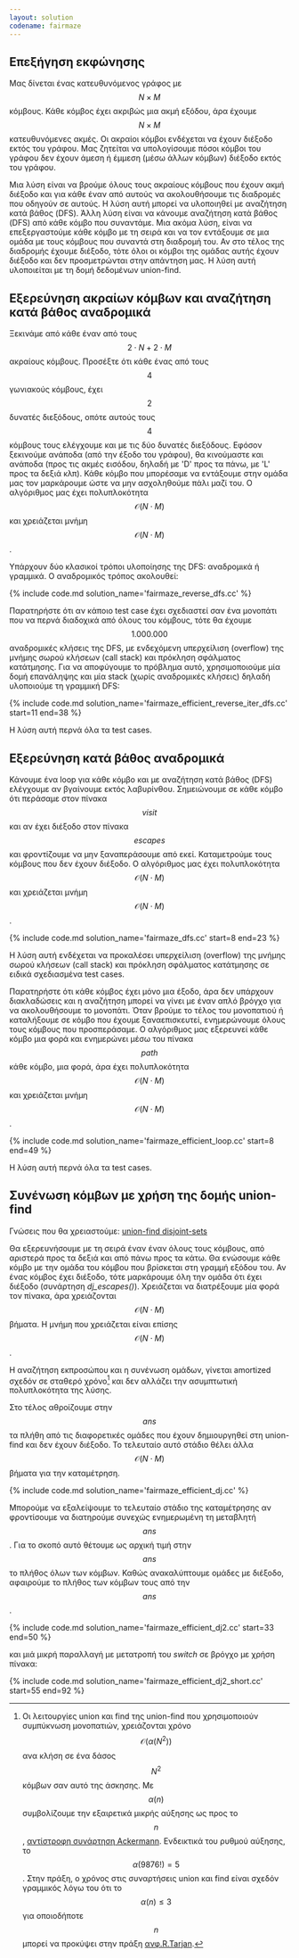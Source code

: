 ```yaml
---
layout: solution
codename: fairmaze
---
```


## Επεξήγηση εκφώνησης

Μας δίνεται ένας κατευθυνόμενος γράφος με $$N\times M$$ κόμβους. Κάθε κόμβος έχει ακριβώς μια ακμή εξόδου, άρα έχουμε $$N\times M$$ κατευθυνόμενες ακμές. Οι ακραίοι κόμβοι ενδέχεται να έχουν διέξοδο εκτός του γράφου. Μας ζητείται να υπολογίσουμε πόσοι κόμβοι του γράφου δεν έχουν άμεση ή έμμεση (μέσω άλλων κόμβων) διέξοδο εκτός του γράφου.

Μια λύση είναι να βρούμε όλους τους ακραίους κόμβους που έχουν ακμή διέξοδο και για κάθε έναν από αυτούς να ακολουθήσουμε τις διαδρομές που οδηγούν σε αυτούς. Η λύση αυτή μπορεί να υλοποιηθεί με αναζήτηση κατά βάθος (DFS). 
Άλλη  λύση είναι να κάνουμε αναζήτηση κατά βάθος (DFS) από κάθε κόμβο που συναντάμε.
Μια ακόμα λύση, είναι να επεξεργαστούμε κάθε κόμβο με τη σειρά και να τον εντάξουμε σε μια ομάδα με τους κόμβους που συναντά στη διαδρομή του. Αν στο τέλος της διαδρομής έχουμε διέξοδο, τότε όλοι οι κόμβοι της ομάδας αυτής έχουν διέξοδο και δεν προσμετρώνται στην απάντηση μας. Η λύση αυτή υλοποιείται με τη δομή δεδομένων union-find.

## Εξερεύνηση ακραίων κόμβων και αναζήτηση κατά βάθος αναδρομικά

Ξεκινάμε από κάθε έναν από τους $$2\cdot N + 2\cdot M$$ ακραίους κόμβους. Προσέξτε ότι κάθε ένας από τους $$4$$ γωνιακούς κόμβους, έχει $$2$$ δυνατές διεξόδους, οπότε αυτούς τους $$4$$ κόμβους τους ελέγχουμε και με τις δύο δυνατές διεξόδους. Εφόσον ξεκινούμε ανάποδα (από την έξοδο του γράφου), θα κινούμαστε και ανάποδα (προς τις ακμές εισόδου, δηλαδή με 'D' προς τα πάνω, με 'L' προς τα δεξιά κλπ). Κάθε κόμβο που μπορέσαμε να εντάξουμε στην ομάδα μας τον μαρκάρουμε ώστε να μην ασχοληθούμε πάλι μαζί του. Ο αλγόριθμος μας έχει πολυπλοκότητα $$\mathcal{O}(N \cdot M)$$ και χρειάζεται μνήμη $$\mathcal{O}(N \cdot M)$$. 

Υπάρχουν δύο κλασικοί τρόποι υλοποίησης της DFS: αναδρομικά ή γραμμικά.
Ο αναδρομικός τρόπος ακολουθεί:

{% include code.md solution_name='fairmaze_reverse_dfs.cc' %}

Παρατηρήστε ότι αν κάποιο test case έχει σχεδιαστεί σαν ένα μονοπάτι που να περνά διαδοχικά από όλους του κόμβους, τότε θα έχουμε $$1.000.000$$ αναδρομικές κλήσεις της DFS, με ενδεχόμενη υπερχείλιση (overflow) της μνήμης σωρού κλήσεων (call stack) και πρόκληση σφάλματος κατάτμησης. 
Για να αποφύγουμε το πρόβλημα αυτό, χρησιμοποιούμε μία δομή επανάληψης και μία stack (χωρίς αναδρομικές κλήσεις) δηλαδή υλοποιούμε τη γραμμική DFS:

{% include code.md solution_name='fairmaze_efficient_reverse_iter_dfs.cc' start=11 end=38 %}

Η λύση αυτή περνά όλα τα test cases.

## Εξερεύνηση κατά βάθος αναδρομικά

Κάνουμε ένα loop για κάθε κόμβο και με αναζήτηση κατά βάθος (DFS) ελέγχουμε αν βγαίνουμε εκτός λαβυρίνθου. Σημειώνουμε σε κάθε κόμβο ότι  περάσαμε στον πίνακα $$\mathit{visit}$$ και αν έχει διέξοδο στον πίνακα $$\mathit{escapes}$$ και φροντίζουμε να μην ξαναπεράσουμε από εκεί. Καταμετρούμε τους κόμβους που δεν έχουν διέξοδο. Ο αλγόριθμος μας έχει πολυπλοκότητα $$\mathcal{O}(N \cdot M)$$ και χρειάζεται μνήμη $$\mathcal{O}(N \cdot M)$$. 

{% include code.md solution_name='fairmaze_dfs.cc' start=8 end=23 %}

Η λύση αυτή ενδέχεται να προκαλέσει υπερχείλιση (overflow) της μνήμης σωρού κλήσεων (call stack) και πρόκληση σφάλματος κατάτμησης σε ειδικά σχεδιασμένα test cases. 

Παρατηρήστε ότι κάθε κόμβος έχει μόνο μια έξοδο, άρα δεν υπάρχουν διακλαδώσεις και η αναζήτηση μπορεί να γίνει με έναν απλό βρόγχο για να ακολουθήσουμε το μονοπάτι. Όταν βρούμε το τέλος του μονοπατιού ή καταλήξουμε σε κόμβο που έχουμε ξαναεπισκευτεί, ενημερώνουμε όλους τους κόμβους που προσπεράσαμε. Ο αλγόριθμος μας εξερευνεί κάθε κόμβο μια φορά και ενημερώνει μέσω του πίνακα $$\mathit{path}$$ κάθε κόμβο, μια φορά, άρα έχει πολυπλοκότητα $$\mathcal{O}(N \cdot M)$$ και χρειάζεται μνήμη $$\mathcal{O}(N\cdot M)$$. 

{% include code.md solution_name='fairmaze_efficient_loop.cc' start=8 end=49 %}

Η λύση αυτή περνά όλα τα test cases.

## Συνένωση κόμβων με χρήση της δομής union-find

Γνώσεις που θα χρειαστούμε: [union-find disjoint-sets](https://kallinikos.github.io/Union-Find-Disjoint-Sets)

Θα εξερευνήσουμε με τη σειρά έναν έναν όλους τους κόμβους, από αριστερά προς τα δεξιά και από πάνω προς τα κάτω. Θα ενώσουμε κάθε κόμβο με την ομάδα του κόμβου που βρίσκεται στη γραμμή εξόδου του. Αν ένας κόμβος έχει διέξοδο, τότε μαρκάρουμε όλη την ομάδα ότι έχει διέξοδο (συνάρτηση *dj_escapes()*).
Χρειάζεται να διατρέξουμε μία φορά τον πίνακα, άρα χρειάζονται $$\mathcal{O}(N\cdot M)$$ βήματα. Η μνήμη που χρειάζεται είναι επίσης $$\mathcal{O}(N \cdot M)$$.

Η αναζήτηση εκπροσώπου και η συνένωση ομάδων, γίνεται amortized σχεδόν σε σταθερό χρόνο[^1] και δεν αλλάζει την ασυμπτωτική πολυπλοκότητα της λύσης.

Στο τέλος αθροίζουμε στην $$\mathit{ans}$$ τα πλήθη από τις διαφορετικές ομάδες που έχουν δημιουργηθεί στη union-find και δεν έχουν διέξοδο. Το τελευταίο αυτό στάδιο θέλει άλλα $$\mathcal{O}(N\cdot M)$$ βήματα για την καταμέτρηση.

{% include code.md solution_name='fairmaze_efficient_dj.cc' %}

Μπορούμε να εξαλείψουμε το τελευταίο στάδιο της καταμέτρησης αν φροντίσουμε να διατηρούμε συνεχώς ενημερωμένη τη μεταβλητή $$\mathit{ans}$$. Για το σκοπό αυτό θέτουμε ως αρχική τιμή στην $$\mathit{ans}$$ το πλήθος όλων των κόμβων. Καθώς ανακαλύπτουμε ομάδες με διέξοδο, αφαιρούμε το πλήθος των κόμβων τους από την $$\mathit{ans}$$.

{% include code.md solution_name='fairmaze_efficient_dj2.cc' start=33 end=50 %}

και μιά μικρή παραλλαγή με μετατροπή του *switch* σε βρόγχο με χρήση πίνακα:

{% include code.md solution_name='fairmaze_efficient_dj2_short.cc' start=55 end=92 %}


[^1]: Οι λειτουργίες union και find της union-find που χρησιμοποιούν συμπύκνωση μονοπατιών, χρειάζονται χρόνο $$\mathcal{O}(\alpha(N^2))$$ ανα κλήση σε ένα δάσος $$N^2$$ κόμβων σαν αυτό της άσκησης. Με $$\alpha(n)$$ συμβολίζουμε την εξαιρετικά μικρής αύξησης ως προς το $$n$$, [αντίστροφη συνάρτηση Ackermann](https://en.wikipedia.org/wiki/Ackermann_function#Inverse). Ενδεικτικά του ρυθμού αύξησης, το $$\alpha(9876 !)=5$$. Στην πράξη, ο χρόνος στις συναρτήσεις union και find είναι σχεδόν γραμμικός λόγω του ότι το $$\alpha(n)\le 3$$ για οποιοδήποτε $$n$$ μπορεί να προκύψει στην πράξη [ανφ.R.Tarjan](http://encyclopediaofmath.org/index.php?title=Ackermann_function&oldid=49989).



